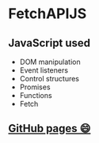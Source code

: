 # FetchAPIJS

## JavaScript used
 - DOM manipulation
 - Event listeners
 - Control structures
 - Promises
 - Functions
 - Fetch

## [GitHub pages 😄](https://higoranjos.github.io/FetchAPIJS/)
